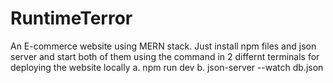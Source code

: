 # RuntimeTerror
An E-commerce website using MERN stack.
Just install npm files and json server and start both of them using the command in 2 differnt terminals for deploying the website locally
a. npm run dev
b. json-server --watch db.json
